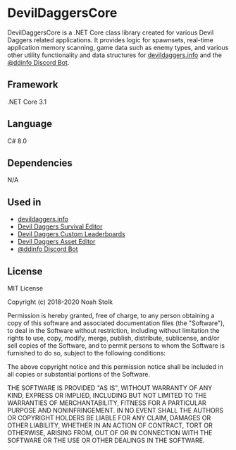 # DevilDaggersCore
DevilDaggersCore is a .NET Core class library created for various Devil Daggers related applications. It provides logic for spawnsets, real-time application memory scanning, game data such as enemy types, and various other utility functionality and data structures for [devildaggers.info](https://devildaggers.info/) and the [@ddinfo Discord Bot](https://github.com/NoahStolk/DiscordBotDdInfo).

## Framework
.NET Core 3.1

## Language
C# 8.0

## Dependencies
N/A

## Used in
- [devildaggers.info](https://devildaggers.info/)
- [Devil Daggers Survival Editor](https://devildaggers.info/Tools/DevilDaggersSurvivalEditor)
- [Devil Daggers Custom Leaderboards](https://devildaggers.info/Tools/DevilDaggersCustomLeaderboards)
- [Devil Daggers Asset Editor](https://devildaggers.info/Tools/DevilDaggersAssetEditor)
- [@ddinfo Discord Bot](https://github.com/NoahStolk/DiscordBotDdInfo)

## License
MIT License

Copyright (c) 2018-2020 Noah Stolk

Permission is hereby granted, free of charge, to any person obtaining a copy
of this software and associated documentation files (the "Software"), to deal
in the Software without restriction, including without limitation the rights
to use, copy, modify, merge, publish, distribute, sublicense, and/or sell
copies of the Software, and to permit persons to whom the Software is
furnished to do so, subject to the following conditions:

The above copyright notice and this permission notice shall be included in all
copies or substantial portions of the Software.

THE SOFTWARE IS PROVIDED "AS IS", WITHOUT WARRANTY OF ANY KIND, EXPRESS OR
IMPLIED, INCLUDING BUT NOT LIMITED TO THE WARRANTIES OF MERCHANTABILITY,
FITNESS FOR A PARTICULAR PURPOSE AND NONINFRINGEMENT. IN NO EVENT SHALL THE
AUTHORS OR COPYRIGHT HOLDERS BE LIABLE FOR ANY CLAIM, DAMAGES OR OTHER
LIABILITY, WHETHER IN AN ACTION OF CONTRACT, TORT OR OTHERWISE, ARISING FROM,
OUT OF OR IN CONNECTION WITH THE SOFTWARE OR THE USE OR OTHER DEALINGS IN THE
SOFTWARE.
